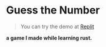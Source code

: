 # Guess the Number
  
> You can try the demo at [Replit](https://replit.com/@Spiderites/GuessTheNumber?v=1)


**a game I made while learning rust.**
